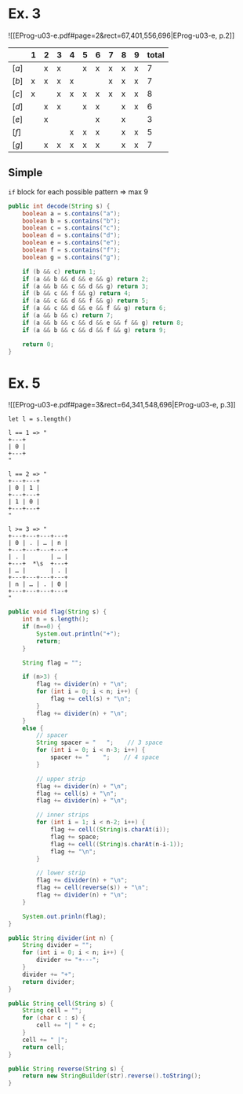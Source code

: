 
# Ex. 3
![[EProg-u03-e.pdf#page=2&rect=67,401,556,696|EProg-u03-e, p.2]]

|       | 1   | 2   | 3   | 4   | 5   | 6   | 7   | 8   | 9   | total |
| ----- | --- | --- | --- | --- | --- | --- | --- | --- | --- | ----- |
| $[a]$ |     | x   | x   |     | x   | x   | x   | x   | x   | 7     |
| $[b]$ | x   | x   | x   | x   |     |     | x   | x   | x   | 7     |
| $[c]$ | x   |     | x   | x   | x   | x   | x   | x   | x   | 8     |
| $[d]$ |     | x   | x   |     | x   | x   |     | x   | x   | 6     |
| $[e]$ |     | x   |     |     |     | x   |     | x   |     | 3     |
| $[f]$ |     |     |     | x   | x   | x   |     | x   | x   | 5     |
| $[g]$ |     | x   | x   | x   | x   | x   |     | x   | x   | 7     |

## Simple

`if` block for each possible pattern => max 9

```java
public int decode(String s) {
    boolean a = s.contains("a");
    boolean b = s.contains("b");
    boolean c = s.contains("c");
    boolean d = s.contains("d");
    boolean e = s.contains("e");
    boolean f = s.contains("f");
    boolean g = s.contains("g");

    if (b && c) return 1;
    if (a && b && d && e && g) return 2;
    if (a && b && c && d && g) return 3;
    if (b && c && f && g) return 4;
    if (a && c && d && f && g) return 5;
    if (a && c && d && e && f && g) return 6;
    if (a && b && c) return 7;
    if (a && b && c && d && e && f && g) return 8;
    if (a && b && c && d && f && g) return 9;

    return 0;
}
```




# Ex. 5
![[EProg-u03-e.pdf#page=3&rect=64,341,548,696|EProg-u03-e, p.3]]

```
let l = s.length()

l == 1 => "
+---+
| 0 |
+---+
"

l == 2 => "
+---+---+
| 0 | 1 |
+---+---+
| 1 | 0 |
+---+---+
"

l >= 3 => "
+---+---+---+---+
| 0 | . | … | n |
+---+---+---+---+
| . |       | … |
+---+  *\s  +---+
| … |       | . |
+---+---+---+---+
| n | … | . | 0 |
+---+---+---+---+
"

```


```java
public void flag(String s) {
    int n = s.length();
    if (n==0) {
        System.out.println("+");
        return;
    }

    String flag = "";

    if (n>3) {
        flag += divider(n) + "\n";
        for (int i = 0; i < n; i++) {
            flag += cell(s) + "\n";
        }
        flag += divider(n) + "\n";
    }
    else {
        // spacer
        String spacer = "   ";    // 3 space
        for (int i = 0; i < n-3; i++) {
            spacer += "    ";    // 4 space
        }

        // upper strip
        flag += divider(n) + "\n";
        flag += cell(s) + "\n";
        flag += divider(n) + "\n";

        // inner strips
        for (int i = 1; i < n-2; i++) {
            flag += cell((String)s.charAt(i));
            flag += space;
            flag += cell((String)s.charAt(n-i-1));
            flag += "\n";
        }

        // lower strip
        flag += divider(n) + "\n";
        flag += cell(reverse(s)) + "\n";
        flag += divider(n) + "\n";
    }

    System.out.prinln(flag);
}

public String divider(int n) {
    String divider = "";
    for (int i = 0; i < n; i++) {
        divider += "+---";
    }
    divider += "+";
    return divider;
}

public String cell(String s) {
    String cell = "";
    for (char c : s) {
        cell += "| " + c;
    }
    cell += " |";
    return cell;
}

public String reverse(String s) {
    return new StringBuilder(str).reverse().toString();
}
```
